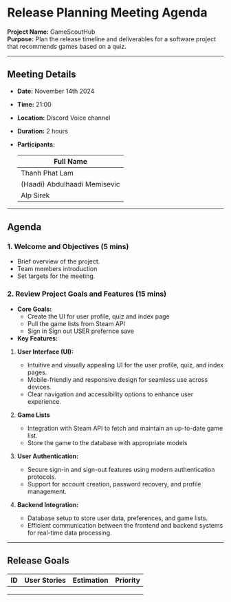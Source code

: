 # Release Planning Meeting Agenda

**Project Name:** GameScoutHub  
**Purpose:** Plan the release timeline and deliverables for a software project that recommends games based on a quiz.

---

## Meeting Details

- **Date:** November 14th 2024
- **Time:** 21:00
- **Location:** Discord Voice channel
- **Duration:** 2 hours
- **Participants:**

  | Full Name                    |
  | ---------------------------- |
  | Thanh Phat Lam               |
  | (Haadi) Abdulhaadi Memisevic |
  | Alp Sirek                    |

---

## Agenda

### 1. Welcome and Objectives (5 mins)

- Brief overview of the project.
- Team members introduction
- Set targets for the meeting.

### 2. Review Project Goals and Features (15 mins)

- **Core Goals:**
  - Create the UI for user profile, quiz and index page
  - Pull the game lists from Steam API
  - Sign in Sign out USER prefernce save
- **Key Features:**

1. **User Interface (UI):**

   - Intuitive and visually appealing UI for the user profile, quiz, and index pages.
   - Mobile-friendly and responsive design for seamless use across devices.
   - Clear navigation and accessibility options to enhance user experience.

2. **Game Lists**

   - Integration with Steam API to fetch and maintain an up-to-date game list.
   - Store the game to the database with appropriate models

3. **User Authentication:**

   - Secure sign-in and sign-out features using modern authentication protocols.
   - Support for account creation, password recovery, and profile management.

4. **Backend Integration:**
   - Database setup to store user data, preferences, and game lists.
   - Efficient communication between the frontend and backend systems for real-time data processing.

---

## Release Goals

| ID  | User Stories | Estimation | Priority |
| --- | ------------ | ---------- | -------- |
|     |              |            |          |
|     |              |            |          |
|     |              |            |          |
